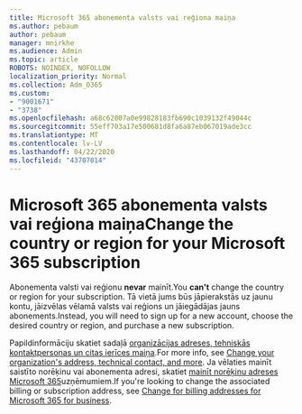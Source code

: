 ```yaml
---
title: Microsoft 365 abonementa valsts vai reģiona maiņa
ms.author: pebaum
author: pebaum
manager: mnirkhe
ms.audience: Admin
ms.topic: article
ROBOTS: NOINDEX, NOFOLLOW
localization_priority: Normal
ms.collection: Adm_O365
ms.custom:
- "9001671"
- "3738"
ms.openlocfilehash: a68c62007a0e99828183fb690c1039132f49044c
ms.sourcegitcommit: 55eff703a17e500681d8fa6a87eb067019ade3cc
ms.translationtype: MT
ms.contentlocale: lv-LV
ms.lasthandoff: 04/22/2020
ms.locfileid: "43707014"
---
```

# <a name="change-the-country-or-region-for-your-microsoft-365-subscription"></a><span data-ttu-id="6bde0-102">Microsoft 365 abonementa valsts vai reģiona maiņa</span><span class="sxs-lookup"><span data-stu-id="6bde0-102">Change the country or region for your Microsoft 365 subscription</span></span>

<span data-ttu-id="6bde0-103">Abonementa valsti vai reģionu **nevar** mainīt.</span><span class="sxs-lookup"><span data-stu-id="6bde0-103">You **can't** change the country or region for your subscription.</span></span> <span data-ttu-id="6bde0-104">Tā vietā jums būs jāpierakstās uz jaunu kontu, jāizvēlas vēlamā valsts vai reģions un jāiegādājas jauns abonements.</span><span class="sxs-lookup"><span data-stu-id="6bde0-104">Instead, you will need to sign up for a new account, choose the desired country or region, and purchase a new subscription.</span></span> 

<span data-ttu-id="6bde0-105">Papildinformāciju skatiet sadaļā [organizācijas adreses, tehniskās kontaktpersonas un citas ierīces maiņa](https://docs.microsoft.com/microsoft-365/admin/manage/change-address-contact-and-more?view=o365-worldwide).</span><span class="sxs-lookup"><span data-stu-id="6bde0-105">For more info, see [Change your organization's address, technical contact, and more](https://docs.microsoft.com/microsoft-365/admin/manage/change-address-contact-and-more?view=o365-worldwide).</span></span> <span data-ttu-id="6bde0-106">Ja vēlaties mainīt saistīto norēķinu vai abonementa adresi, skatiet [mainīt norēķinu adreses Microsoft 365](https://docs.microsoft.com/microsoft-365/commerce/billing-and-payments/change-your-billing-addresses?view=o365-worldwide)uzņēmumiem.</span><span class="sxs-lookup"><span data-stu-id="6bde0-106">If you're looking to change the associated billing or subscription address, see [Change for billing addresses for Microsoft 365 for business](https://docs.microsoft.com/microsoft-365/commerce/billing-and-payments/change-your-billing-addresses?view=o365-worldwide).</span></span> 
